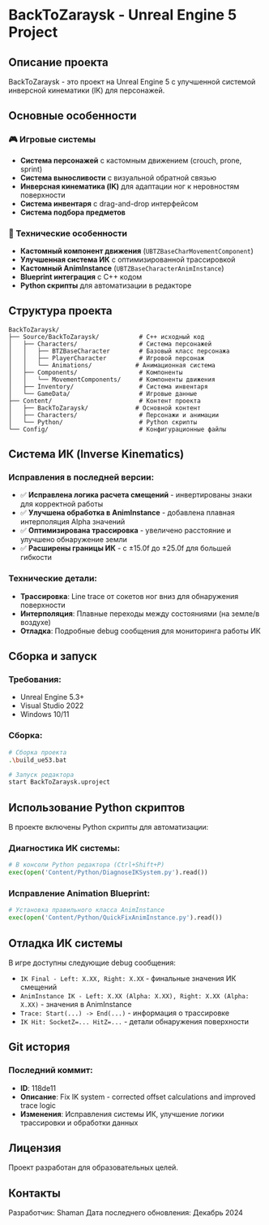 # BackToZaraysk - Unreal Engine 5 Project

## Описание проекта
BackToZaraysk - это проект на Unreal Engine 5 с улучшенной системой инверсной кинематики (IK) для персонажей.

## Основные особенности

### 🎮 Игровые системы
- **Система персонажей** с кастомным движением (crouch, prone, sprint)
- **Система выносливости** с визуальной обратной связью
- **Инверсная кинематика (IK)** для адаптации ног к неровностям поверхности
- **Система инвентаря** с drag-and-drop интерфейсом
- **Система подбора предметов**

### 🔧 Технические особенности
- **Кастомный компонент движения** (`UBTZBaseCharMovementComponent`)
- **Улучшенная система ИК** с оптимизированной трассировкой
- **Кастомный AnimInstance** (`UBTZBaseCharacterAnimInstance`)
- **Blueprint интеграция** с C++ кодом
- **Python скрипты** для автоматизации в редакторе

## Структура проекта

```
BackToZaraysk/
├── Source/BackToZaraysk/           # C++ исходный код
│   ├── Characters/                 # Система персонажей
│   │   ├── BTZBaseCharacter        # Базовый класс персонажа
│   │   ├── PlayerCharacter         # Игровой персонаж
│   │   └── Animations/            # Анимационная система
│   ├── Components/                 # Компоненты
│   │   └── MovementComponents/     # Компоненты движения
│   ├── Inventory/                  # Система инвентаря
│   └── GameData/                   # Игровые данные
├── Content/                        # Контент проекта
│   ├── BackToZaraysk/             # Основной контент
│   ├── Characters/                 # Персонажи и анимации
│   └── Python/                     # Python скрипты
└── Config/                         # Конфигурационные файлы
```

## Система ИК (Inverse Kinematics)

### Исправления в последней версии:
- ✅ **Исправлена логика расчета смещений** - инвертированы знаки для корректной работы
- ✅ **Улучшена обработка в AnimInstance** - добавлена плавная интерполяция Alpha значений
- ✅ **Оптимизирована трассировка** - увеличено расстояние и улучшено обнаружение земли
- ✅ **Расширены границы ИК** - с ±15.0f до ±25.0f для большей гибкости

### Технические детали:
- **Трассировка**: Line trace от сокетов ног вниз для обнаружения поверхности
- **Интерполяция**: Плавные переходы между состояниями (на земле/в воздухе)
- **Отладка**: Подробные debug сообщения для мониторинга работы ИК

## Сборка и запуск

### Требования:
- Unreal Engine 5.3+
- Visual Studio 2022
- Windows 10/11

### Сборка:
```bash
# Сборка проекта
.\build_ue53.bat

# Запуск редактора
start BackToZaraysk.uproject
```

## Использование Python скриптов

В проекте включены Python скрипты для автоматизации:

### Диагностика ИК системы:
```python
# В консоли Python редактора (Ctrl+Shift+P)
exec(open('Content/Python/DiagnoseIKSystem.py').read())
```

### Исправление Animation Blueprint:
```python
# Установка правильного класса AnimInstance
exec(open('Content/Python/QuickFixAnimInstance.py').read())
```

## Отладка ИК системы

В игре доступны следующие debug сообщения:
- `IK Final - Left: X.XX, Right: X.XX` - финальные значения ИК смещений
- `AnimInstance IK - Left: X.XX (Alpha: X.XX), Right: X.XX (Alpha: X.XX)` - значения в AnimInstance
- `Trace: Start(...) -> End(...)` - информация о трассировке
- `IK Hit: SocketZ=... HitZ=...` - детали обнаружения поверхности

## Git история

### Последний коммит:
- **ID**: 118de11
- **Описание**: Fix IK system - corrected offset calculations and improved trace logic
- **Изменения**: Исправления системы ИК, улучшение логики трассировки и обработки данных

## Лицензия
Проект разработан для образовательных целей.

## Контакты
Разработчик: Shaman
Дата последнего обновления: Декабрь 2024
